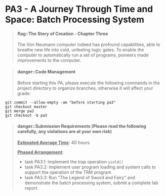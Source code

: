 <!-- # PA3 - 穿越时空的旅程: 批处理系统 -->
# PA3 - A Journey Through Time and Space: Batch Processing System

<!-- > #### flag::世界诞生的故事 - 第三章
> 冯诺依曼计算机果然功力深厚, 竟然能向冷冰冰的门电路赋予新的生命.
> 为了让计算机自动运行一组程序, 先驱对计算机进行了改进. -->
> #### flag::The Story of Creation - Chapter Three
> The Von Neumann computer indeed has profound capabilities, able to breathe new life into cold, unfeeling logic gates.
> To enable the computer to automatically run a set of programs, pioneers made improvements to the computer.

<!-- > #### danger::代码管理
> 在进行本PA前, 请在工程目录下执行以下命令进行分支整理, 否则将影响你的成绩:
```
git commit --allow-empty -am "before starting pa3"
git checkout master
git merge pa2
git checkout -b pa3
``` -->
> #### danger::Code Management
> Before starting this PA, please execute the following commands in the project directory to organize branches, otherwise it will affect your grade:
```
git commit --allow-empty -am "before starting pa3"
git checkout master
git merge pa2
git checkout -b pa3
```

<!-- > #### danger::提交要求(请认真阅读以下内容, 若有违反, 后果自负)
> **<u>预计平均耗时</u>**: 40小时
>
> **<u>阶段性安排</u>**:
> * task PA3.1: 实现自陷操作`yield()`
> * task PA3.2: 实现用户程序的加载和系统调用, 支撑TRM程序的运行
> * task PA3.3: 运行仙剑奇侠传并展示批处理系统, 提交完整的实验报告 -->
> #### danger::Submission Requirements (Please read the following carefully, any violations are at your own risk)
> **<u>Estimated Average Time</u>**: 40 hours
>
> **<u>Phased Arrangement</u>**:
> * task PA3.1: Implement the trap operation `yield()`
> * task PA3.2: Implement user program loading and system calls to support the operation of the TRM program
> * task PA3.3: Run "The Legend of Sword and Fairy" and demonstrate the batch processing system, submit a complete lab report
